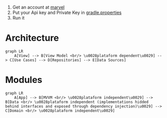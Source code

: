 1. Get an account at [marvel](https://developer.marvel.com/)
2. Put your Api key and Private Key in [gradle.properties](./gradle.properties)
3. Run it

# Architecture
```mermaid
graph LR
    A[View] --> B[View Model <br/> \u0028plataform dependent\u0029] --> C[Use Cases] --> D[Repositories] --> E[Data Sources]

```

# Modules
```mermaid
graph LR
    A[App] --> B[MVVM <br/> \u0028plataform independent\u0029] --> B[Data <br/> \u0028plataform independent (implementations hidded behind interfaces and exposed through dependency injection)\u0029] --> C[Domain <br/> \u0028plataform independent\u0029]

```
